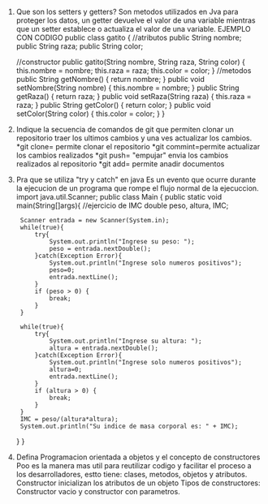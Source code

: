 1. Que son los setters y getters?
   Son metodos utilizados en Jva para proteger los datos, un getter devuelve el valor de una variable mientras
   que un setter establece o actualiza el valor de una variable.
   EJEMPLO CON CODIGO
   public class gatito {
    //atributos
    public String nombre;
    public String raza;
    public String color;

    //constructor
    public gatito(String nombre, String raza, String color) {
        this.nombre = nombre;
        this.raza = raza;
        this.color = color;
    }
    //metodos
    public String getNombre() {
        return nombre;
    }
    public void setNombre(String nombre) {
        this.nombre = nombre;
    }
    public String getRaza() {
        return raza;
    }
    public void setRaza(String raza) {
        this.raza = raza;
    }
    public String getColor() {
        return color;
    }
    public void setColor(String color) {
        this.color = color;
    }
   }
   
2. Indique la secuencia de comandos de git que permiten clonar un repositorio traer los ultimos cambios
   y una ves actualizar los cambios.
   *git clone= permite clonar el repositorio
   *git commint=permite actualizar los cambios realizados
   *git push= "empujar" envia los cambios realizados al repositorio
   *git add= permite anadir documentos

3. Pra que se utiliza "try y catch" en java
   Es un evento que ocurre durante la ejecucion de un programa que rompe el flujo normal de la ejecuccion.
   import java.util.Scanner;
public class Main {
    public static void main(String[]args){
        //ejercicio de IMC
        double peso, altura, IMC;

        Scanner entrada = new Scanner(System.in);
        while(true){
            try{
                System.out.println("Ingrese su peso: ");
                peso = entrada.nextDouble();
            }catch(Exception Error){
                System.out.println("Ingrese solo numeros positivos");
                peso=0;
                entrada.nextLine();
            }
            if (peso > 0) {
                break;
            }
        }

        while(true){
            try{
                System.out.println("Ingrese su altura: ");
                altura = entrada.nextDouble();
            }catch(Exception Error){
                System.out.println("Ingrese solo numeros positivos");
                altura=0;
                entrada.nextLine();
            }
            if (altura > 0) {
                break;
            }
        }
        IMC = peso/(altura*altura);
        System.out.println("Su indice de masa corporal es: " + IMC);
    }
}

4. Defina Programacion orientada a objetos y el concepto de constructores
Poo es la manera mas util para reutilizar codigo y facilitar el proceso a los desarrolladores, estto tiene:
clases, metodos, objetos y atributos.
Constructor inicializan los atributos de un objeto
Tipos de constructores: Constructor vacio y constructor con parametros.
